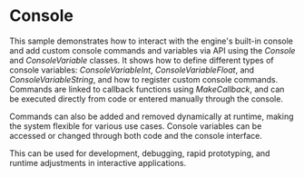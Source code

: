 # Console

This sample demonstrates how to interact with the engine's built-in console and add custom console commands and variables via API using the *Console* and *ConsoleVariable* classes.
It shows how to define different types of console variables: *ConsoleVariableInt*, *ConsoleVariableFloat*, and *ConsoleVariableString*, and how to register custom console commands. Commands are linked to callback functions using *MakeCallback*, and can be executed directly from code or entered manually through the console.

Commands can also be added and removed dynamically at runtime, making the system flexible for various use cases. Console variables can be accessed or changed through both code and the console interface.

This can be used for development, debugging, rapid prototyping, and runtime adjustments in interactive applications.